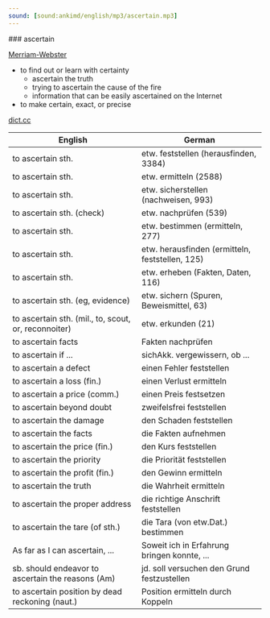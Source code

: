 ```yaml
---
sound: [sound:ankimd/english/mp3/ascertain.mp3]
---
```


\### ascertain

[Merriam-Webster](https://www.merriam-webster.com/dictionary/ascertain)

- to find out or learn with certainty
    - ascertain the truth
    - trying to ascertain the cause of the fire
    - information that can be easily ascertained on the Internet
- to make certain, exact, or precise

[dict.cc](https://www.dict.cc/ascertain)

| English        | German       |
| -------------- | ------------ |
| to ascertain sth. | etw. feststellen (herausfinden, 3384) |
| to ascertain sth. | etw. ermitteln (2588) |
| to ascertain sth. | etw. sicherstellen (nachweisen, 993) |
| to ascertain sth. (check) | etw. nachprüfen (539) |
| to ascertain sth. | etw. bestimmen (ermitteln, 277) |
| to ascertain sth. | etw. herausfinden (ermitteln, feststellen, 125) |
| to ascertain sth. | etw. erheben (Fakten, Daten, 116) |
| to ascertain sth. (eg, evidence) | etw. sichern (Spuren, Beweismittel, 63) |
| to ascertain sth. (mil., to, scout, or, reconnoiter) | etw. erkunden (21) |
| to ascertain facts | Fakten nachprüfen |
| to ascertain if ... | sichAkk. vergewissern, ob ... |
| to ascertain a defect | einen Fehler feststellen |
| to ascertain a loss (fin.) | einen Verlust ermitteln |
| to ascertain a price (comm.) | einen Preis festsetzen |
| to ascertain beyond doubt | zweifelsfrei feststellen |
| to ascertain the damage | den Schaden feststellen |
| to ascertain the facts | die Fakten aufnehmen |
| to ascertain the price (fin.) | den Kurs feststellen |
| to ascertain the priority | die Priorität feststellen |
| to ascertain the profit (fin.) | den Gewinn ermitteln |
| to ascertain the truth | die Wahrheit ermitteln |
| to ascertain the proper address | die richtige Anschrift feststellen |
| to ascertain the tare (of sth.) | die Tara (von etw.Dat.) bestimmen |
| As far as I can ascertain, ... | Soweit ich in Erfahrung bringen konnte, ... |
| sb. should endeavor to ascertain the reasons (Am) | jd. soll versuchen den Grund festzustellen |
| to ascertain position by dead reckoning (naut.) | Position ermitteln durch Koppeln |

